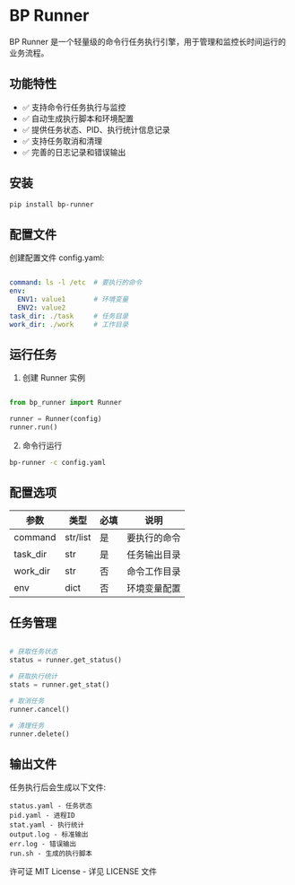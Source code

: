 # BP Runner

BP Runner 是一个轻量级的命令行任务执行引擎，用于管理和监控长时间运行的业务流程。

## 功能特性

- ✅ 支持命令行任务执行与监控
- ✅ 自动生成执行脚本和环境配置
- ✅ 提供任务状态、PID、执行统计信息记录
- ✅ 支持任务取消和清理
- ✅ 完善的日志记录和错误输出

## 安装

```bash
pip install bp-runner
```

## 配置文件

创建配置文件 config.yaml:

```yaml

command: ls -l /etc  # 要执行的命令
env: 
  ENV1: value1       # 环境变量
  ENV2: value2
task_dir: ./task     # 任务目录
work_dir: ./work     # 工作目录
```

## 运行任务

1. 创建 Runner 实例

```python

from bp_runner import Runner

runner = Runner(config)
runner.run()
```

2. 命令行运行

```bash
bp-runner -c config.yaml
```

## 配置选项

| 参数 | 类型 | 必填 | 说明 |
|------|------|------|------| 
| command | str/list | 是 | 要执行的命令 | 
| task_dir | str | 是 | 任务输出目录 | 
| work_dir | str | 否 | 命令工作目录 | 
| env | dict | 否 | 环境变量配置 |

## 任务管理

```python

# 获取任务状态
status = runner.get_status()

# 获取执行统计
stats = runner.get_stat()

# 取消任务
runner.cancel()

# 清理任务
runner.delete()
```

## 输出文件

任务执行后会生成以下文件:

```text
status.yaml - 任务状态
pid.yaml - 进程ID
stat.yaml - 执行统计
output.log - 标准输出
err.log - 错误输出
run.sh - 生成的执行脚本
```

许可证
MIT License - 详见 LICENSE 文件